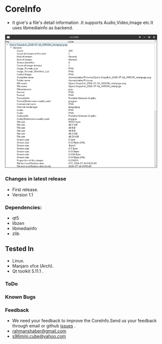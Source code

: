 # CoreInfo
* It give's a file's detail information .It supports Audio,Video,Image etc.It uses libmediainfo as backend.

<img src="a1.png" width="500">

### Changes in latest release
* First release.
* Version 1.1


### Dependencies:
* qt5
* libzen
* libmediainfo
* zlib

## Tested In
* Linux.
* Manjaro xfce (Arch).
* Qt toolkit 5.11.1 .

### ToDo

### Known Bugs

### Feedback
* We need your feedback to improve the CoreInfo.Send us your feedback through email or github [issues](https://github.com/rahmanshaber/coreinfo/issues "Title") .
* rahmanshaber@gmail.com
* s96mini.cube@yahoo.com
